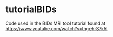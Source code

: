 # tutorialBIDs
Code used in the BIDs MRI tool tutorial found at https://www.youtube.com/watch?v=thgehrS7k5I
